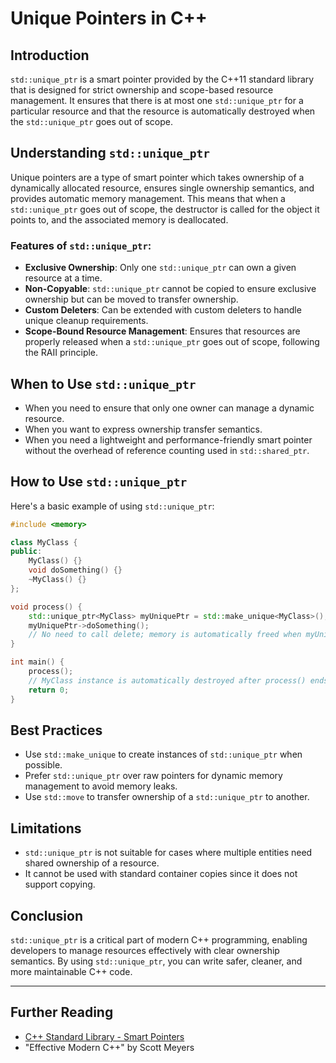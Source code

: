 
# Unique Pointers in C++

## Introduction

`std::unique_ptr` is a smart pointer provided by the C++11 standard library that is designed for strict ownership and scope-based resource management. It ensures that there is at most one `std::unique_ptr` for a particular resource and that the resource is automatically destroyed when the `std::unique_ptr` goes out of scope.

## Understanding `std::unique_ptr`

Unique pointers are a type of smart pointer which takes ownership of a dynamically allocated resource, ensures single ownership semantics, and provides automatic memory management. This means that when a `std::unique_ptr` goes out of scope, the destructor is called for the object it points to, and the associated memory is deallocated.

### Features of `std::unique_ptr`:

- **Exclusive Ownership**: Only one `std::unique_ptr` can own a given resource at a time.
- **Non-Copyable**: `std::unique_ptr` cannot be copied to ensure exclusive ownership but can be moved to transfer ownership.
- **Custom Deleters**: Can be extended with custom deleters to handle unique cleanup requirements.
- **Scope-Bound Resource Management**: Ensures that resources are properly released when a `std::unique_ptr` goes out of scope, following the RAII principle.

## When to Use `std::unique_ptr`

- When you need to ensure that only one owner can manage a dynamic resource.
- When you want to express ownership transfer semantics.
- When you need a lightweight and performance-friendly smart pointer without the overhead of reference counting used in `std::shared_ptr`.

## How to Use `std::unique_ptr`

Here's a basic example of using `std::unique_ptr`:

```cpp
#include <memory>

class MyClass {
public:
    MyClass() {}
    void doSomething() {}
    ~MyClass() {}
};

void process() {
    std::unique_ptr<MyClass> myUniquePtr = std::make_unique<MyClass>();
    myUniquePtr->doSomething();
    // No need to call delete; memory is automatically freed when myUniquePtr goes out of scope.
}

int main() {
    process();
    // MyClass instance is automatically destroyed after process() ends
    return 0;
}
```

## Best Practices

- Use `std::make_unique` to create instances of `std::unique_ptr` when possible.
- Prefer `std::unique_ptr` over raw pointers for dynamic memory management to avoid memory leaks.
- Use `std::move` to transfer ownership of a `std::unique_ptr` to another.

## Limitations

- `std::unique_ptr` is not suitable for cases where multiple entities need shared ownership of a resource.
- It cannot be used with standard container copies since it does not support copying.

## Conclusion

`std::unique_ptr` is a critical part of modern C++ programming, enabling developers to manage resources effectively with clear ownership semantics. By using `std::unique_ptr`, you can write safer, cleaner, and more maintainable C++ code.

---

## Further Reading

- [C++ Standard Library - Smart Pointers](https://en.cppreference.com/w/cpp/memory/unique_ptr)
- "Effective Modern C++" by Scott Meyers

